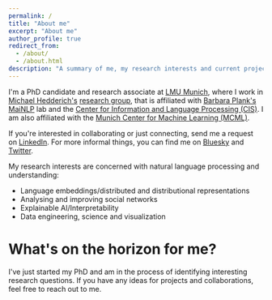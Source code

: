 ```yaml
---
permalink: /
title: "About me"
excerpt: "About me"
author_profile: true
redirect_from: 
  - /about/
  - /about.html
description: "A summary of me, my research interests and current projects."
---
```


I'm a PhD candidate and research associate at [LMU Munich](https://www.lmu.de/en/), where I work in [Michael Hedderich's](https://www.michael-hedderich.de) [research group](https://michael-hedderich.de/group/), that is affiliated with [Barbara Plank's](https://bplank.github.io) [MaiNLP](https://mainlp.github.io) lab and the [Center for Information and Language Processing (CIS)](https://www.cis.lmu.de). I am also affiliated with the [Munich Center for Machine Learning (MCML)](https://www.mcml.ai).

If you're interested in collaborating or just connecting, send me a request on [LinkedIn](https://www.linkedin.com/in/florian-eichin/). For more informal things, you can find me on [Bluesky](https://bsky.app/profile/florianeichin.bsky.social) and [Twitter](https://twitter.com/florian_eichin).

My research interests are concerned with natural language processing and understanding:
- Language embeddings/distributed and distributional representations
- Analysing and improving social networks
- Explainable AI/Interpretability
- Data engineering, science and visualization

<div style="margin-top: 5%; margin-bottom: 5%; text-align: center;"></div>

What's on the horizon for me?
=====

I've just started my PhD and am in the process of identifying interesting research questions. If you have any ideas for projects and collaborations, feel free to reach out to me.